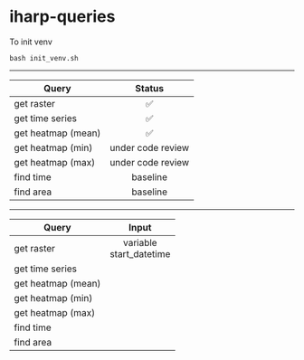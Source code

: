 # iharp-queries

To init venv
```
bash init_venv.sh 
```

---

| Query              |       Status       |
| ------------------ | :----------------: |
| get raster         | :white_check_mark: |
| get time series    | :white_check_mark: |
| get heatmap (mean) | :white_check_mark: |
| get heatmap (min)  | under code review  |
| get heatmap (max)  | under code review  |
| find time          |      baseline      |
| find area          |      baseline      |

---

| Query              |            Input            |
| ------------------ | :-------------------------: |
| get raster         | variable</br>start_datetime |
| get time series    |                             |
| get heatmap (mean) |                             |
| get heatmap (min)  |                             |
| get heatmap (max)  |                             |
| find time          |                             |
| find area          |                             |